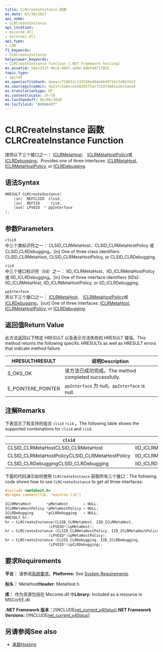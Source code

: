 ```yaml
---
title: CLRCreateInstance 函数
ms.date: 03/30/2017
api_name:
- CLRCreateInstance
api_location:
- mscoree.dll
- mscoreei.dll
api_type:
- COM
f1_keywords:
- CLRCreateInstance
helpviewer_keywords:
- CLRCreateInstance function [.NET Framework hosting]
ms.assetid: 5de13327-96c6-4697-a89e-b8bf40717855
topic_type:
- apiref
ms.openlocfilehash: 4aeacc718632c133550ed8de6649716c5d8b7423
ms.sourcegitcommit: da21fc5a8cce1e028575acf31974681a1bc5aeed
ms.translationtype: MT
ms.contentlocale: zh-CN
ms.lasthandoff: 06/08/2020
ms.locfileid: "84504437"
---
```

# <a name="clrcreateinstance-function"></a><span data-ttu-id="17ec1-102">CLRCreateInstance 函数</span><span class="sxs-lookup"><span data-stu-id="17ec1-102">CLRCreateInstance Function</span></span>
<span data-ttu-id="17ec1-103">提供以下三个接口之一： [ICLRMetaHost](iclrmetahost-interface.md)、 [ICLRMetaHostPolicy](iclrmetahostpolicy-interface.md)或[ICLRDebugging](../debugging/iclrdebugging-interface.md)。</span><span class="sxs-lookup"><span data-stu-id="17ec1-103">Provides one of three interfaces: [ICLRMetaHost](iclrmetahost-interface.md), [ICLRMetaHostPolicy](iclrmetahostpolicy-interface.md), or [ICLRDebugging](../debugging/iclrdebugging-interface.md).</span></span>  
  
## <a name="syntax"></a><span data-ttu-id="17ec1-104">语法</span><span class="sxs-lookup"><span data-stu-id="17ec1-104">Syntax</span></span>  
  
```cpp  
HRESULT CLRCreateInstance(  
    [in]  REFCLSID  clsid,  
    [in]  REFIID     riid,  
    [out] LPVOID  * ppInterface  
);  
```  
  
## <a name="parameters"></a><span data-ttu-id="17ec1-105">参数</span><span class="sxs-lookup"><span data-stu-id="17ec1-105">Parameters</span></span>  
 `clsid`  
 <span data-ttu-id="17ec1-106">中三个类标识符之一： CLSID_CLRMetaHost、CLSID_CLRMetaHostPolicy 或 CLSID_CLRDebugging。</span><span class="sxs-lookup"><span data-stu-id="17ec1-106">[in] One of three class identifiers: CLSID_CLRMetaHost, CLSID_CLRMetaHostPolicy, or CLSID_CLRDebugging.</span></span>  
  
 `riid`  
 <span data-ttu-id="17ec1-107">中三个接口标识符（Iid）之一： IID_ICLRMetaHost、IID_ICLRMetaHostPolicy 或 IID_ICLRDebugging。</span><span class="sxs-lookup"><span data-stu-id="17ec1-107">[in] One of three interface identifiers (IIDs): IID_ICLRMetaHost, IID_ICLRMetaHostPolicy, or IID_ICLRDebugging.</span></span>  
  
 `ppInterface`  
 <span data-ttu-id="17ec1-108">弄以下三个接口之一： [ICLRMetaHost](iclrmetahost-interface.md)、 [ICLRMetaHostPolicy](iclrmetahostpolicy-interface.md)或[ICLRDebugging](../debugging/iclrdebugging-interface.md)。</span><span class="sxs-lookup"><span data-stu-id="17ec1-108">[out] One of three interfaces: [ICLRMetaHost](iclrmetahost-interface.md), [ICLRMetaHostPolicy](iclrmetahostpolicy-interface.md), or [ICLRDebugging](../debugging/iclrdebugging-interface.md).</span></span>  
  
## <a name="return-value"></a><span data-ttu-id="17ec1-109">返回值</span><span class="sxs-lookup"><span data-stu-id="17ec1-109">Return Value</span></span>  
 <span data-ttu-id="17ec1-110">此方法返回以下特定 HRESULT 以及表示方法失败的 HRESULT 错误。</span><span class="sxs-lookup"><span data-stu-id="17ec1-110">This method returns the following specific HRESULTs as well as HRESULT errors that indicate method failure.</span></span>  
  
|<span data-ttu-id="17ec1-111">HRESULT</span><span class="sxs-lookup"><span data-stu-id="17ec1-111">HRESULT</span></span>|<span data-ttu-id="17ec1-112">说明</span><span class="sxs-lookup"><span data-stu-id="17ec1-112">Description</span></span>|  
|-------------|-----------------|  
|<span data-ttu-id="17ec1-113">S_OK</span><span class="sxs-lookup"><span data-stu-id="17ec1-113">S_OK</span></span>|<span data-ttu-id="17ec1-114">该方法已成功完成。</span><span class="sxs-lookup"><span data-stu-id="17ec1-114">The method completed successfully.</span></span>|  
|<span data-ttu-id="17ec1-115">E_POINTER</span><span class="sxs-lookup"><span data-stu-id="17ec1-115">E_POINTER</span></span>|<span data-ttu-id="17ec1-116">`ppInterface` 为 null。</span><span class="sxs-lookup"><span data-stu-id="17ec1-116">`ppInterface` is null.</span></span>|  
  
## <a name="remarks"></a><span data-ttu-id="17ec1-117">注解</span><span class="sxs-lookup"><span data-stu-id="17ec1-117">Remarks</span></span>  
 <span data-ttu-id="17ec1-118">下表显示了和支持的组合 `clsid` `riid` 。</span><span class="sxs-lookup"><span data-stu-id="17ec1-118">The following table shows the supported combinations for `clsid` and `riid`.</span></span>  
  
|`clsid`|`riid`|  
|--------------|------------|  
|<span data-ttu-id="17ec1-119">CLSID_CLRMetaHost</span><span class="sxs-lookup"><span data-stu-id="17ec1-119">CLSID_CLRMetaHost</span></span>|<span data-ttu-id="17ec1-120">IID_ICLRMetaHost</span><span class="sxs-lookup"><span data-stu-id="17ec1-120">IID_ICLRMetaHost</span></span>|  
|<span data-ttu-id="17ec1-121">CLSID_CLRMetaHostPolicy</span><span class="sxs-lookup"><span data-stu-id="17ec1-121">CLSID_CLRMetaHostPolicy</span></span>|<span data-ttu-id="17ec1-122">IID_ICLRMetaHostPolicy</span><span class="sxs-lookup"><span data-stu-id="17ec1-122">IID_ICLRMetaHostPolicy</span></span>|  
|<span data-ttu-id="17ec1-123">CLSID_CLRDebugging</span><span class="sxs-lookup"><span data-stu-id="17ec1-123">CLSID_CLRDebugging</span></span>|<span data-ttu-id="17ec1-124">IID_ICLRDebugging</span><span class="sxs-lookup"><span data-stu-id="17ec1-124">IID_ICLRDebugging</span></span>|  
  
 <span data-ttu-id="17ec1-125">下面的代码演示如何使用 `CLRCreateInstance` 获取所有三个接口：</span><span class="sxs-lookup"><span data-stu-id="17ec1-125">The following code shows how to use `CLRCreateInstance` to get all three interfaces:</span></span>  
  
```cpp  
#include <metahost.h>  
#pragma comment(lib, "mscoree.lib")  
  
ICLRMetaHost       *pMetaHost       = NULL;  
ICLRMetaHostPolicy *pMetaHostPolicy = NULL;  
ICLRDebugging      *pCLRDebugging   = NULL;  
HRESULT hr;  
hr = CLRCreateInstance(CLSID_CLRMetaHost, IID_ICLRMetaHost,  
                    (LPVOID*)&pMetaHost);  
hr = CLRCreateInstance (CLSID_CLRMetaHostPolicy, IID_ICLRMetaHostPolicy,  
                    (LPVOID*)&pMetaHostPolicy);  
hr = CLRCreateInstance (CLSID_CLRDebugging, IID_ICLRDebugging,  
                    (LPVOID*)&pCLRDebugging);  
```  
  
## <a name="requirements"></a><span data-ttu-id="17ec1-126">要求</span><span class="sxs-lookup"><span data-stu-id="17ec1-126">Requirements</span></span>  
 <span data-ttu-id="17ec1-127">**平台：** 请参阅[系统要求](../../get-started/system-requirements.md)。</span><span class="sxs-lookup"><span data-stu-id="17ec1-127">**Platforms:** See [System Requirements](../../get-started/system-requirements.md).</span></span>  
  
 <span data-ttu-id="17ec1-128">**标头：** MetaHost</span><span class="sxs-lookup"><span data-stu-id="17ec1-128">**Header:** MetaHost.h</span></span>  
  
 <span data-ttu-id="17ec1-129">**库：** 作为资源包括在 Mscoree.dll 中</span><span class="sxs-lookup"><span data-stu-id="17ec1-129">**Library:** Included as a resource in MSCorEE.dll</span></span>  
  
 <span data-ttu-id="17ec1-130">**.NET Framework 版本：**[!INCLUDE[net_current_v40plus](../../../../includes/net-current-v40plus-md.md)]</span><span class="sxs-lookup"><span data-stu-id="17ec1-130">**.NET Framework Versions:** [!INCLUDE[net_current_v40plus](../../../../includes/net-current-v40plus-md.md)]</span></span>  
  
## <a name="see-also"></a><span data-ttu-id="17ec1-131">另请参阅</span><span class="sxs-lookup"><span data-stu-id="17ec1-131">See also</span></span>

- [<span data-ttu-id="17ec1-132">承载</span><span class="sxs-lookup"><span data-stu-id="17ec1-132">Hosting</span></span>](index.md)

